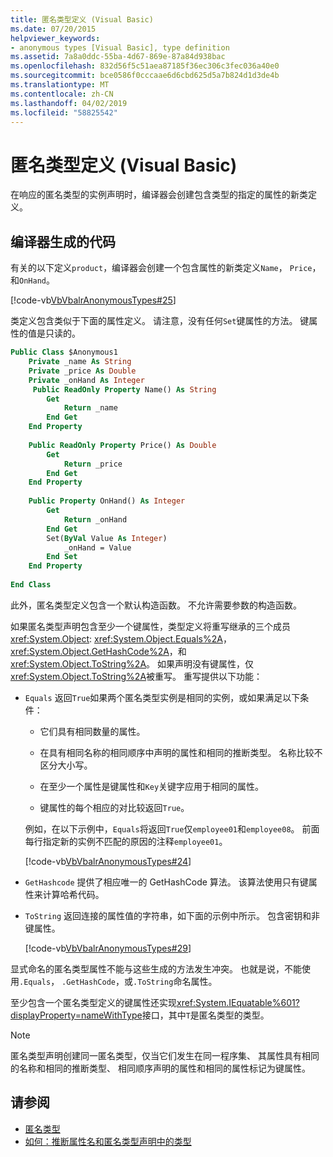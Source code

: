 ```yaml
---
title: 匿名类型定义 (Visual Basic)
ms.date: 07/20/2015
helpviewer_keywords:
- anonymous types [Visual Basic], type definition
ms.assetid: 7a8a0ddc-55ba-4d67-869e-87a84d938bac
ms.openlocfilehash: 832d56f5c51aea87185f36ec306c3fec036a40e0
ms.sourcegitcommit: bce0586f0cccaae6d6cbd625d5a7b824d1d3de4b
ms.translationtype: MT
ms.contentlocale: zh-CN
ms.lasthandoff: 04/02/2019
ms.locfileid: "58825542"
---
```

# <a name="anonymous-type-definition-visual-basic"></a>匿名类型定义 (Visual Basic)
在响应的匿名类型的实例声明时，编译器会创建包含类型的指定的属性的新类定义。  
  
## <a name="compiler-generated-code"></a>编译器生成的代码  
 有关的以下定义`product`，编译器会创建一个包含属性的新类定义`Name`， `Price`，和`OnHand`。  
  
 [!code-vb[VbVbalrAnonymousTypes#25](~/samples/snippets/visualbasic/VS_Snippets_VBCSharp/VbVbalrAnonymousTypes/VB/Class2.vb#25)]  
  
 类定义包含类似于下面的属性定义。 请注意，没有任何`Set`键属性的方法。 键属性的值是只读的。  
  
```vb  
Public Class $Anonymous1  
    Private _name As String  
    Private _price As Double  
    Private _onHand As Integer  
     Public ReadOnly Property Name() As String  
        Get  
            Return _name  
        End Get  
    End Property  
  
    Public ReadOnly Property Price() As Double  
        Get  
            Return _price  
        End Get  
    End Property  
  
    Public Property OnHand() As Integer  
        Get  
            Return _onHand  
        End Get  
        Set(ByVal Value As Integer)  
            _onHand = Value  
        End Set  
    End Property  
  
End Class  
```  
  
 此外，匿名类型定义包含一个默认构造函数。 不允许需要参数的构造函数。  
  
 如果匿名类型声明包含至少一个键属性，类型定义将重写继承的三个成员<xref:System.Object>: <xref:System.Object.Equals%2A>， <xref:System.Object.GetHashCode%2A>，和<xref:System.Object.ToString%2A>。 如果声明没有键属性，仅<xref:System.Object.ToString%2A>被重写。 重写提供以下功能：  
  
-   `Equals` 返回`True`如果两个匿名类型实例是相同的实例，或如果满足以下条件：  
  
    -   它们具有相同数量的属性。  
  
    -   在具有相同名称的相同顺序中声明的属性和相同的推断类型。 名称比较不区分大小写。  
  
    -   在至少一个属性是键属性和`Key`关键字应用于相同的属性。  
  
    -   键属性的每个相应的对比较返回`True`。  
  
     例如，在以下示例中，`Equals`将返回`True`仅`employee01`和`employee08`。 前面每行指定新的实例不匹配的原因的注释`employee01`。  
  
     [!code-vb[VbVbalrAnonymousTypes#24](~/samples/snippets/visualbasic/VS_Snippets_VBCSharp/VbVbalrAnonymousTypes/VB/Class2.vb#24)]  
  
-   `GetHashcode` 提供了相应唯一的 GetHashCode 算法。 该算法使用只有键属性来计算哈希代码。  
  
-   `ToString` 返回连接的属性值的字符串，如下面的示例中所示。 包含密钥和非键属性。  
  
     [!code-vb[VbVbalrAnonymousTypes#29](~/samples/snippets/visualbasic/VS_Snippets_VBCSharp/VbVbalrAnonymousTypes/VB/Class2.vb#29)]  
  
 显式命名的匿名类型属性不能与这些生成的方法发生冲突。 也就是说，不能使用`.Equals`， `.GetHashCode`，或`.ToString`命名属性。  
  
 至少包含一个匿名类型定义的键属性还实现<xref:System.IEquatable%601?displayProperty=nameWithType>接口，其中`T`是匿名类型的类型。  
  
> [!NOTE]
>  匿名类型声明创建同一匿名类型，仅当它们发生在同一程序集、 其属性具有相同的名称和相同的推断类型、 相同顺序声明的属性和相同的属性标记为键属性。  
  
## <a name="see-also"></a>请参阅

- [匿名类型](../../../../visual-basic/programming-guide/language-features/objects-and-classes/anonymous-types.md)
- [如何：推断属性名和匿名类型声明中的类型](../../../../visual-basic/programming-guide/language-features/objects-and-classes/how-to-infer-property-names-and-types-in-anonymous-type-declarations.md)
